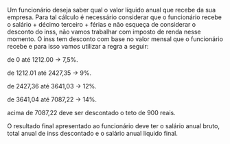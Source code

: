 Um funcionário deseja saber qual o valor líquido anual que recebe da sua empresa. Para tal cálculo é necessário considerar que o funcionário recebe o salário + décimo terceiro + férias e não esqueça de considerar o desconto do inss, não vamos trabalhar com imposto de renda nesse momento.
O inss tem desconto com base no valor mensal que o funcionário recebe e para isso vamos utilizar a regra a seguir:

de 0 até 1212.00 -> 7,5%.

de 1212.01 até 2427,35 -> 9%.

de 2427,36 até 3641,03 -> 12%.

de 3641,04 até 7087,22 -> 14%.

acima de 7087,22 deve ser descontado o teto de 900 reais.

O resultado final apresentado ao funcionário deve ter o salário anual bruto, total anual de inss descontado e o salário anual líquido final.